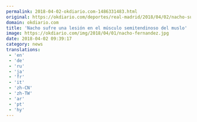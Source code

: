 ```yaml
---
permalink: 2018-04-02-okdiario.com-1486331483.html
original: https://okdiario.com/deportes/real-madrid/2018/04/02/nacho-sufre-lesion-musculo-semitendinoso-del-muslo-2051696
domain: okdiario.com
title: 'Nacho sufre una lesión en el músculo semitendinoso del muslo'
image: https://okdiario.com/img/2018/04/01/nacho-fernandez.jpg
date: 2018-04-02 09:39:17
category: news
translations: 
 - 'en'
 - 'de'
 - 'ru'
 - 'ja'
 - 'fr'
 - 'it'
 - 'zh-CN'
 - 'zh-TW'
 - 'ar'
 - 'pt'
 - 'hy'
---
```


